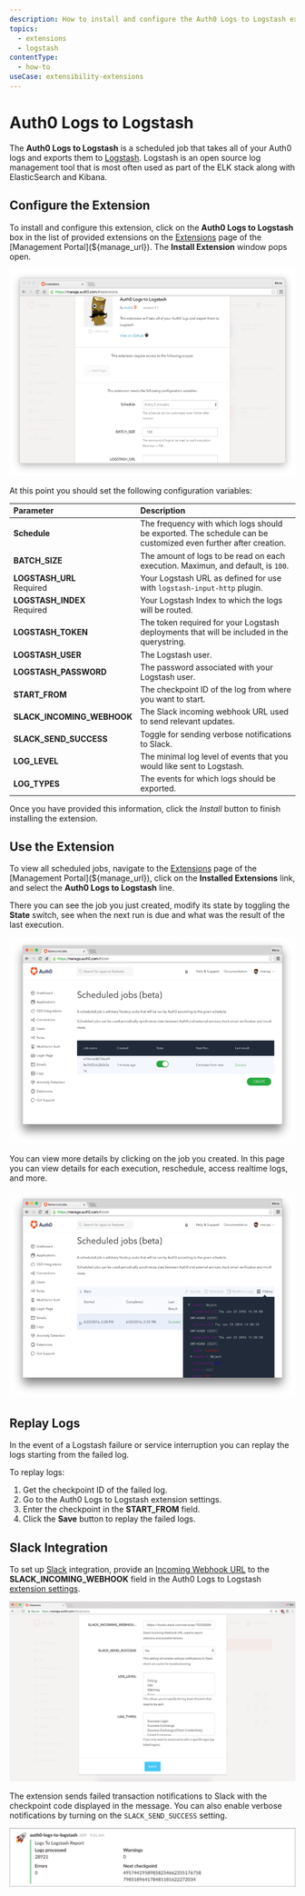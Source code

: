 ```yaml
---
description: How to install and configure the Auth0 Logs to Logstash extension.
topics:
  - extensions
  - logstash
contentType:
  - how-to
useCase: extensibility-extensions
---
```


# Auth0 Logs to Logstash

The **Auth0 Logs to Logstash** is a scheduled job that takes all of your Auth0 logs and exports them to [Logstash](https://www.elastic.co/products/logstash). Logstash is an open source log management tool that is most often used as part of the ELK stack along with ElasticSearch and Kibana.

## Configure the Extension

To install and configure this extension, click on the **Auth0 Logs to Logstash** box in the list of provided extensions on the [Extensions](${manage_url}/#/extensions) page of the [Management Portal](${manage_url}). The **Install Extension** window pops open.

![Dashboard > Logstash Extension](/media/articles/extensions/logstash/extension-mgmt-logstash.png)

At this point you should set the following configuration variables:

| Parameter        | Description |
|:-----------------|:------------|
| **Schedule** | The frequency with which logs should be exported. The schedule can be customized even further after creation. |
| **BATCH_SIZE** | The amount of logs to be read on each execution. Maximun, and default, is `100`. |
| **LOGSTASH_URL** <br/><span class="label label-danger">Required</span> | Your Logstash URL as defined for use with `logstash-input-http` plugin. |
| **LOGSTASH_INDEX** <br/><span class="label label-danger">Required</span> | Your Logstash Index to which the logs will be routed. |
| **LOGSTASH_TOKEN** | The token required for your Logstash deployments that will be included in the querystring. |
| **LOGSTASH_USER** | The Logstash user. |
| **LOGSTASH_PASSWORD** | The password associated with your Logstash user. |
| **START_FROM** | The checkpoint ID of the log from where you want to start. |
| **SLACK_INCOMING_WEBHOOK** | The Slack incoming webhook URL used to send relevant updates. |
| **SLACK_SEND_SUCCESS** | Toggle for sending verbose notifications to Slack. |
| **LOG_LEVEL** | The minimal log level of events that you would like sent to Logstash. |
| **LOG_TYPES** | The events for which logs should be exported. |

Once you have provided this information, click the _Install_ button to finish installing the extension.

## Use the Extension

To view all scheduled jobs, navigate to the [Extensions](${manage_url}/#/extensions) page of the [Management Portal](${manage_url}), click on the **Installed Extensions** link, and select the **Auth0 Logs to Logstash** line. 

There you can see the job you just created, modify its state by toggling the **State** switch, see when the next run is due and what was the result of the last execution. 

![View Cron Jobs](/media/articles/extensions/logstash/view-cron-jobs.png)

You can view more details by clicking on the job you created. In this page you can view details for each execution, reschedule, access realtime logs, and more.

![View Cron Job Details](/media/articles/extensions/logstash/view-cron-details.png)

## Replay Logs

In the event of a Logstash failure or service interruption you can replay the logs starting from the failed log.

To replay logs: 

1. Get the checkpoint ID of the failed log.
2. Go to the Auth0 Logs to Logstash extension settings.
3. Enter the checkpoint in the **START_FROM** field.
4. Click the **Save** button to replay the failed logs.

## Slack Integration

To set up [Slack](https://slack.com/) integration, provide an [Incoming Webhook URL](https://api.slack.com/incoming-webhooks) to the **SLACK_INCOMING_WEBHOOK** field in the Auth0 Logs to Logstash [extension settings](${manage_url}/#/extensions).

![Slack Settings](/media/articles/extensions/logstash/slack-settings.png)

The extension sends failed transaction notifications to Slack with the checkpoint code displayed in the message. You can also enable verbose notifications by turning on the `SLACK_SEND_SUCCESS` setting.

![Slack Message](/media/articles/extensions/logstash/slack-message.png)
